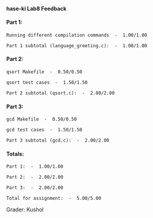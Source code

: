 
#### hase-ki Lab8 Feedback


#### Part 1:

	Running different compilation commands  -  1.00/1.00

	Part 1 subtotal (language_greeting.c):  -  1.00/1.00

#### Part 2:

	qsort Makefile  -  0.50/0.50

	qsort test cases  -  1.50/1.50

	Part 2 subtotal (qsort.c):  -  2.00/2.00

#### Part 3:

	gcd Makefile  -  0.50/0.50

	gcd test cases  -  1.50/1.50

	Part 3 subtotal (gcd.c):  -  2.00/2.00

#### Totals:

	Part 1:  -  1.00/1.00

	Part 2:  -  2.00/2.00

	Part 3:  -  2.00/2.00

	Total for assignment:  -  5.00/5.00

Grader: Kushol
